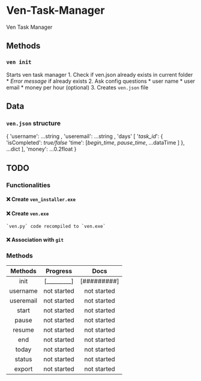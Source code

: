 # Ven-Task-Manager
Ven Task Manager

## Methods

### `ven init` 
Starts ven task manager
    1.  Check if ven.json already exists in current folder
        *  *Error message* if already exists
    2.  Ask config questions
        *  user name
        *  user email
        *  money per hour (optional)
    3.  Creates `ven.json` file


## Data 

### `ven.json` structure

{
    'username': ...string ,
    'useremail': ...string ,
    'days' [
        '*task_id*': {
            'isCompleted': *true/false*
            'time': [*begin_time*, *pause_time*, ...dataTime ]
        },
        ...dict
    ],
    'money': ...0.2float
}

## TODO 

### Functionalities

#### :x: Create `ven_installer.exe`
#### :x: Create `ven.exe`
    `ven.py` code recompiled to `ven.exe`
#### :x: Association with `git`

### Methods

|   Methods   |   Progress  |    Docs     |
| :---------: | :---------: | :---------: |
| init        | [_________] | [#########] |
| username    | not started | not started |
| useremail   | not started | not started |
| start       | not started | not started |
| pause       | not started | not started |
| resume      | not started | not started |
| end         | not started | not started |
| today       | not started | not started |
| status      | not started | not started |
| export      | not started | not started |

